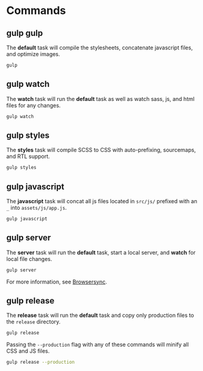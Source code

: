 # Commands

## gulp gulp

The **default** task will compile the stylesheets, concatenate javascript files, and optimize images.

```bash
gulp
```

## gulp watch

The **watch** task will run the **default** task as well as watch sass, js, and html files for any changes.

```bash
gulp watch
```

## gulp styles

The **styles** task will compile SCSS to CSS with auto-prefixing, sourcemaps, and RTL support.

```bash
gulp styles
```

## gulp javascript

The **javascript** task will concat all js files located in `src/js/` prefixed with an `_` into `assets/js/app.js`.

```bash
gulp javascript
```

## gulp server

The **server** task will run the **default** task, start a local server, and **watch** for local file changes.

```bash
gulp server
```

For more information, see [Browsersync](https://www.browsersync.io/).

## gulp release

The **release** task will run the **default** task and copy only production files to the `release` directory.

```bash
gulp release
```

Passing the `--production` flag with any of these commands will minify all CSS and JS files.

```bash
gulp release --production
```
